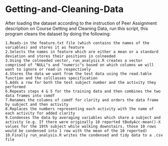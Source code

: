 Getting-and-Cleaning-Data
=========================

After loading the dataset according to the instruction of Peer Assignment description on Course Getting and Cleaning Data, run this script, this program cleans the dataset by doing the following:

    1.Reads-in the feature.txt file (which contains the names of the variables) and stores it as feature
    2.Selects the names in feature which are either a mean or a standard deviation and stores their positions in colneeded
    3.Using the colneeded vector, run_analysis.R creates a vector comprised of "NULL"s and "numeric"s based on which columns we will want to ignore or read-in respectively
    4.Stores the data we want from the test data using the read.table function and the colClasses specification
    5.Adds a row for both the test subject number and the activity they performed
    6.Repeats steps 4 & 5 for the training data and then combines the two data frames into comdf
    7.Renames the columns of comdf for clarity and orders the data frame by subject and then activity
    8.Replaces the numbers representing each activity with the name of each activity for added clarity
    9.Condenses the data by averaging variables which share a subject and activity (e.g. If there were originally 10 reported tBodyAcc-mean()-X values for the 19th subject while walking downstairs, those 10 rows would be condensed into 1 row with the mean of the 10 reported)
    10.Finally run_analysis.R writes the condensed and tidy data to a .csv file
